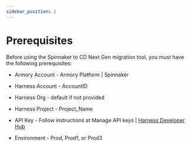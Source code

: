 ```yaml
---
sidebar_position: 2
---
```


# Prerequisites

Before using the Spinnaker to CD Next Gen migration tool, you must have the following prerequisites:

- Armory Account - Armory Platform | Spinnaker 

- Harness Account - AccountID

- Harness Org - default if not provided

- Harness Project - Project_Name

- API Key - Follow instructions at Manage API keys | [Harness Developer Hub](https://developer.harness.io/docs/platform/automation/api/add-and-manage-api-keys/#create-personal-api-keys-and-tokens) 

- Environment - Prod, Prod1, or Prod3
